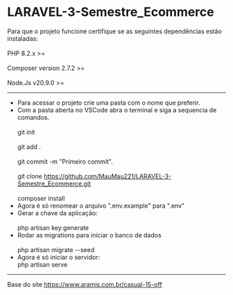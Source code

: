 # LARAVEL-3-Semestre_Ecommerce
Para que o projeto funcione certifique se as seguintes dependências estão instaladas:  <br>  
PHP 8.2.x >=  <br>  
Composer version 2.7.2 >= <br>  
Node.Js v20.9.0 >=  <br>  

-------------------------------------------
- Para acessar o projeto crie uma pasta com o nome que preferir. <br>  
- Com a pasta aberta no VSCode abra o terminal e siga a sequencia de comandos. <br>  
git init <br>  
git add . <br>  
git commit -m "Primeiro commit".  <br>  
git clone https://github.com/MauMau221/LARAVEL-3-Semestre_Ecommerce.git <br>  
composer install  <br>  
- Agora é só renomear o arquivo ".env.example" para ".env" <br>  
- Gerar a chave da aplicação: <br>  
php artisan key:generate <br>  
- Rodar as migrations para iniciar o banco de dados <br>  
php artisan migrate --seed <br>  
- Agora é só iniciar o servidor: <br>
php artisan serve <br>

---------------------------------------------

Base do site https://www.aramis.com.br/casual-15-off
